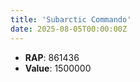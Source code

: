 ```yaml
---
title: 'Subarctic Commando'
date: 2025-08-05T00:00:00Z
---
```

- **RAP**: 861436
- **Value**: 1500000
